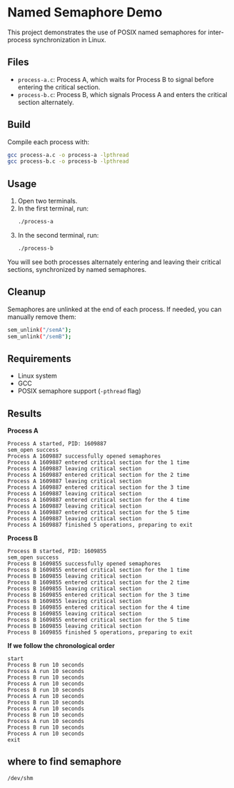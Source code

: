 # Named Semaphore Demo

This project demonstrates the use of POSIX named semaphores for inter-process synchronization in Linux.

## Files

- `process-a.c`: Process A, which waits for Process B to signal before entering the critical section.
- `process-b.c`: Process B, which signals Process A and enters the critical section alternately.

## Build

Compile each process with:

```sh
gcc process-a.c -o process-a -lpthread
gcc process-b.c -o process-b -lpthread
```

## Usage

1. Open two terminals.
2. In the first terminal, run:
    ```sh
    ./process-a
    ```
3. In the second terminal, run:
    ```sh
    ./process-b
    ```

You will see both processes alternately entering and leaving their critical sections, synchronized by named semaphores.

## Cleanup

Semaphores are unlinked at the end of each process. If needed, you can manually remove them:

```sh
sem_unlink("/semA");
sem_unlink("/semB");
```

## Requirements

- Linux system
- GCC
- POSIX semaphore support (`-pthread` flag)

## Results

**Process A**
```
Process A started, PID: 1609887
sem_open success
Process A 1609887 successfully opened semaphores
Process A 1609887 entered critical section for the 1 time
Process A 1609887 leaving critical section
Process A 1609887 entered critical section for the 2 time
Process A 1609887 leaving critical section
Process A 1609887 entered critical section for the 3 time
Process A 1609887 leaving critical section
Process A 1609887 entered critical section for the 4 time
Process A 1609887 leaving critical section
Process A 1609887 entered critical section for the 5 time
Process A 1609887 leaving critical section
Process A 1609887 finished 5 operations, preparing to exit
```

**Process B**
```
Process B started, PID: 1609855
sem_open success
Process B 1609855 successfully opened semaphores
Process B 1609855 entered critical section for the 1 time
Process B 1609855 leaving critical section
Process B 1609855 entered critical section for the 2 time
Process B 1609855 leaving critical section
Process B 1609855 entered critical section for the 3 time
Process B 1609855 leaving critical section
Process B 1609855 entered critical section for the 4 time
Process B 1609855 leaving critical section
Process B 1609855 entered critical section for the 5 time
Process B 1609855 leaving critical section
Process B 1609855 finished 5 operations, preparing to exit
```

**If we follow the chronological order**
```
start
Process B run 10 seconds
Process A run 10 seconds
Process B run 10 seconds
Process A run 10 seconds
Process B run 10 seconds
Process A run 10 seconds
Process B run 10 seconds
Process A run 10 seconds
Process B run 10 seconds
Process A run 10 seconds
Process B run 10 seconds
Process A run 10 seconds
exit
```

## where to find semaphore

```
/dev/shm
```